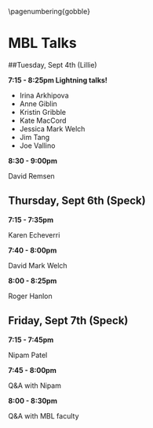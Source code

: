 \pagenumbering{gobble}

# MBL Talks

##Tuesday, Sept 4th (Lillie)

**7:15 - 8:25pm Lightning talks!**  

- Irina Arkhipova
- Anne Giblin 
- Kristin Gribble 
- Kate MacCord
- Jessica Mark Welch
- Jim Tang
- Joe Vallino 

**8:30 - 9:00pm**  

David Remsen

## Thursday, Sept 6th (Speck)
**7:15 - 7:35pm**  

Karen Echeverri

**7:40 - 8:00pm**  

David Mark Welch  

**8:00 - 8:25pm**   

Roger Hanlon

## Friday, Sept 7th (Speck)
**7:15 - 7:45pm**  

Nipam Patel

**7:45 - 8:00pm**

Q&A with Nipam

**8:00 - 8:30pm**

Q&A with MBL faculty